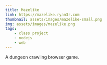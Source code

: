 ```yaml
---
title: Mazelike
link: https://mazelike.ryan3r.com
thumbnail: assets/images/mazelike-small.png
img: assets/images/mazelike.png
tags:
    - class project
    - nodejs
    - web
---
```

A dungeon crawling browser game.